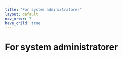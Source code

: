 ```yaml
---
title: "For system administratorer"
layout: default
nav_order: 7
have_child: true
---
```

# For system administratorer